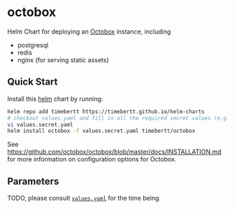 # octobox

Helm Chart for deploying an [Octobox](https://github.com/octobox/octobox) instance, including

- postgresql
- redis
- nginx (for serving static assets)

## Quick Start

Install this [helm](https://helm.sh) chart by running:

```bash
helm repo add timebertt https://timebertt.github.io/helm-charts
# checkout values.yaml and fill in all the required secret values (e.g. `clientID` and `clientSecret`)
vi values.secret.yaml
helm install octobox -f values.secret.yaml timebertt/octobox
```

See https://github.com/octobox/octobox/blob/master/docs/INSTALLATION.md for more information on
configuration options for Octobox.

## Parameters

TODO, please consult [`values.yaml`](./values.yaml) for the time being.
